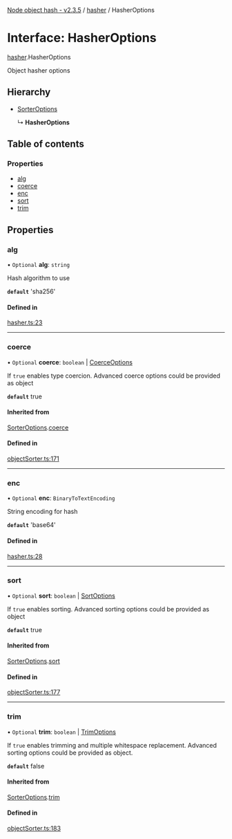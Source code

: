 [Node object hash - v2.3.5](../README.md) / [hasher](../modules/hasher.md) / HasherOptions

# Interface: HasherOptions

[hasher](../modules/hasher.md).HasherOptions

Object hasher options

## Hierarchy

- [SorterOptions](objectsorter.export_.sorteroptions.md)

  ↳ **HasherOptions**

## Table of contents

### Properties

- [alg](hasher.hasheroptions.md#alg)
- [coerce](hasher.hasheroptions.md#coerce)
- [enc](hasher.hasheroptions.md#enc)
- [sort](hasher.hasheroptions.md#sort)
- [trim](hasher.hasheroptions.md#trim)

## Properties

### alg

• `Optional` **alg**: `string`

Hash algorithm to use

**`default`** 'sha256'

#### Defined in

[hasher.ts:23](https://github.com/SkeLLLa/node-object-hash/blob/b1a7774/src/hasher.ts#L23)

---

### coerce

• `Optional` **coerce**: `boolean` \| [CoerceOptions](objectsorter.export_.coerceoptions.md)

If `true` enables type coercion.
Advanced coerce options could be provided as object

**`default`** true

#### Inherited from

[SorterOptions](objectsorter.export_.sorteroptions.md).[coerce](objectsorter.export_.sorteroptions.md#coerce)

#### Defined in

[objectSorter.ts:171](https://github.com/SkeLLLa/node-object-hash/blob/b1a7774/src/objectSorter.ts#L171)

---

### enc

• `Optional` **enc**: `BinaryToTextEncoding`

String encoding for hash

**`default`** 'base64'

#### Defined in

[hasher.ts:28](https://github.com/SkeLLLa/node-object-hash/blob/b1a7774/src/hasher.ts#L28)

---

### sort

• `Optional` **sort**: `boolean` \| [SortOptions](objectsorter.export_.sortoptions.md)

If `true` enables sorting.
Advanced sorting options could be provided as object

**`default`** true

#### Inherited from

[SorterOptions](objectsorter.export_.sorteroptions.md).[sort](objectsorter.export_.sorteroptions.md#sort)

#### Defined in

[objectSorter.ts:177](https://github.com/SkeLLLa/node-object-hash/blob/b1a7774/src/objectSorter.ts#L177)

---

### trim

• `Optional` **trim**: `boolean` \| [TrimOptions](objectsorter.export_.trimoptions.md)

If `true` enables trimming and multiple whitespace replacement.
Advanced sorting options could be provided as object.

**`default`** false

#### Inherited from

[SorterOptions](objectsorter.export_.sorteroptions.md).[trim](objectsorter.export_.sorteroptions.md#trim)

#### Defined in

[objectSorter.ts:183](https://github.com/SkeLLLa/node-object-hash/blob/b1a7774/src/objectSorter.ts#L183)
